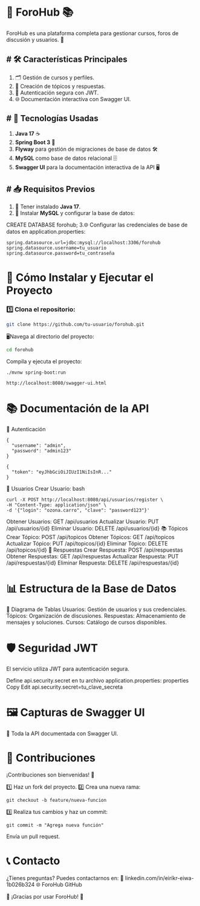 # 🎉 ForoHub 📚

ForoHub es una plataforma completa para gestionar cursos, foros de discusión y usuarios. 🚀

## # 🛠️ Características Principales

1. 🗂️ Gestión de cursos y perfiles.
2. 📄 Creación de tópicos y respuestas.
3. 🔐 Autenticación segura con JWT.
4. 🌐 Documentación interactiva con Swagger UI.

## # 🎯 Tecnologías Usadas

1. **Java 17** ☕
2. **Spring Boot 3** 🌱
3. **Flyway** para gestión de migraciones de base de datos 🛠️
4. **MySQL** como base de datos relacional 🗄️
5. **Swagger UI** para la documentación interactiva de la API 🖥️

## # 📥 Requisitos Previos

1. 🔧 Tener instalado **Java 17**.
2. 🐬 Instalar **MySQL** y configurar la base de datos:  


CREATE DATABASE forohub;
3.🌐 Configurar las credenciales de base de datos en application.properties:
```properties
spring.datasource.url=jdbc:mysql://localhost:3306/forohub
spring.datasource.username=tu_usuario
spring.datasource.password=tu_contraseña
```



# 🚀 Cómo Instalar y Ejecutar el Proyecto

### 1️⃣ Clona el repositorio:

```bash
git clone https://github.com/tu-usuario/forohub.git
```
🖥️Navega al directorio del proyecto:
```bash
cd forohub
```
Compila y ejecuta el proyecto:
```bash
./mvnw spring-boot:run
```
```Accede a Swagger UI en:
http://localhost:8080/swagger-ui.html 
```
# 📚 Documentación de la API
🔑 Autenticación
```
{
  "username": "admin",
  "password": "admin123"
}

```
```
{
  "token": "eyJhbGciOiJIUzI1NiIsInR..."
}

```

👤 Usuarios
Crear Usuario:
bash
```
curl -X POST http://localhost:8080/api/usuarios/register \
-H "Content-Type: application/json" \
-d '{"login": "ozona.carro", "clave": "password123"}'
```
Obtener Usuarios: GET /api/usuarios
Actualizar Usuario: PUT /api/usuarios/{id}
Eliminar Usuario: DELETE /api/usuarios/{id}
📚 Tópicos
Crear Tópico: POST /api/topicos
Obtener Tópicos: GET /api/topicos
Actualizar Tópico: PUT /api/topicos/{id}
Eliminar Tópico: DELETE /api/topicos/{id}
💬 Respuestas
Crear Respuesta: POST /api/respuestas
Obtener Respuestas: GET /api/respuestas
Actualizar Respuesta: PUT /api/respuestas/{id}
Eliminar Respuesta: DELETE /api/respuestas/{id}
# 📊 Estructura de la Base de Datos
📐 Diagrama de Tablas
Usuarios: Gestión de usuarios y sus credenciales.
Tópicos: Organización de discusiones.
Respuestas: Almacenamiento de mensajes y soluciones.
Cursos: Catálogo de cursos disponibles.
# 🛡️ Seguridad JWT
El servicio utiliza JWT para autenticación segura.

Define api.security.secret en tu archivo application.properties:
properties
Copy
Edit
api.security.secret=tu_clave_secreta
# 🖼️ Capturas de Swagger UI
🌟 Toda la API documentada con Swagger UI.
# 🧩 Contribuciones
¡Contribuciones son bienvenidas! 🙌

1️⃣ Haz un fork del proyecto.
2️⃣ Crea una nueva rama:

```
git checkout -b feature/nueva-funcion
```
3️⃣ Realiza tus cambios y haz un commit:

```
git commit -m "Agrega nueva función"
```

Envía un pull request.
# 📞 Contacto
¿Tienes preguntas? Puedes contactarnos en:
📧 linkedin.com/in/eiríkr-eiwa-1b026b324
🌐 ForoHub GitHub

🌟 ¡Gracias por usar ForoHub! 🌟




